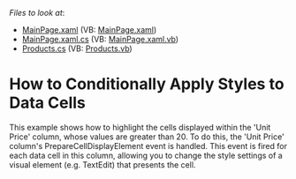 <!-- default file list -->
*Files to look at*:

* [MainPage.xaml](./CS/AgDataGrid_ConditionalFormatting/MainPage.xaml) (VB: [MainPage.xaml](./VB/AgDataGrid_ConditionalFormatting/MainPage.xaml))
* [MainPage.xaml.cs](./CS/AgDataGrid_ConditionalFormatting/MainPage.xaml.cs) (VB: [MainPage.xaml.vb](./VB/AgDataGrid_ConditionalFormatting/MainPage.xaml.vb))
* [Products.cs](./CS/AgDataGrid_ConditionalFormatting/Products.cs) (VB: [Products.vb](./VB/AgDataGrid_ConditionalFormatting/Products.vb))
<!-- default file list end -->
# How to Conditionally Apply Styles to Data Cells


<p>This example shows how to highlight the cells displayed within the 'Unit Price' column, whose values are greater than 20. To do this, the 'Unit Price' column's PrepareCellDisplayElement event is handled. This event is fired for each data cell in this column, allowing you to change the style settings of a visual element (e.g. TextEdit) that presents the cell.</p>

<br/>



